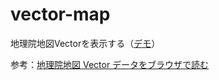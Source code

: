 # vector-map
地理院地図Vectorを表示する（[デモ](https://kanade-k-1228.github.io/vector-map/)）

参考：[地理院地図 Vector データをブラウザで読む](https://qiita.com/wakufactory/items/e52ed58ef432390a6dd2)
